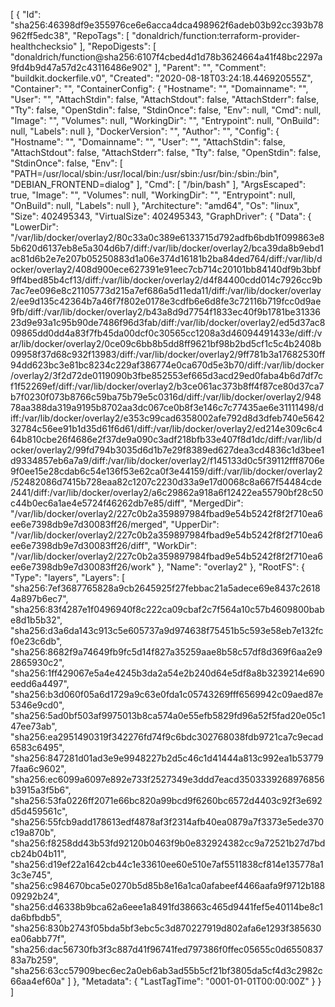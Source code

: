[
  {
    "Id": "sha256:46398df9e355976ce6e6acca4dca498962f6adeb03b92cc393b78962ff5edc38",
    "RepoTags": [
      "donaldrich/function:terraform-provider-healthchecksio"
    ],
    "RepoDigests": [
      "donaldrich/function@sha256:6107f4cbed4d1d78b3624664a41f48bc2297a9fd4b9d47a57d2c43116486e902"
    ],
    "Parent": "",
    "Comment": "buildkit.dockerfile.v0",
    "Created": "2020-08-18T03:24:18.446920555Z",
    "Container": "",
    "ContainerConfig": {
      "Hostname": "",
      "Domainname": "",
      "User": "",
      "AttachStdin": false,
      "AttachStdout": false,
      "AttachStderr": false,
      "Tty": false,
      "OpenStdin": false,
      "StdinOnce": false,
      "Env": null,
      "Cmd": null,
      "Image": "",
      "Volumes": null,
      "WorkingDir": "",
      "Entrypoint": null,
      "OnBuild": null,
      "Labels": null
    },
    "DockerVersion": "",
    "Author": "",
    "Config": {
      "Hostname": "",
      "Domainname": "",
      "User": "",
      "AttachStdin": false,
      "AttachStdout": false,
      "AttachStderr": false,
      "Tty": false,
      "OpenStdin": false,
      "StdinOnce": false,
      "Env": [
        "PATH=/usr/local/sbin:/usr/local/bin:/usr/sbin:/usr/bin:/sbin:/bin",
        "DEBIAN_FRONTEND=dialog"
      ],
      "Cmd": [
        "/bin/bash"
      ],
      "ArgsEscaped": true,
      "Image": "",
      "Volumes": null,
      "WorkingDir": "",
      "Entrypoint": null,
      "OnBuild": null,
      "Labels": null
    },
    "Architecture": "amd64",
    "Os": "linux",
    "Size": 402495343,
    "VirtualSize": 402495343,
    "GraphDriver": {
      "Data": {
        "LowerDir": "/var/lib/docker/overlay2/80c33a0c389e6133715d792adfb6bdb1f099863e85b620d6137eb8e5a304d6b7/diff:/var/lib/docker/overlay2/bca39da8b9ebd1ac81d6b2e7e207b05250883d1a06e374d16181b2ba84ded764/diff:/var/lib/docker/overlay2/408d900ece627391e91eec7cb714c20101bb84140df9b3bbf9ff4bed85b4cf13/diff:/var/lib/docker/overlay2/d4f84400cdd014c7926cc9b7ac7ee096e8c21105773d215a7ef686a5d11eda11/diff:/var/lib/docker/overlay2/ee9d135c42364b7a46f7f802e0178e3cdfb6e6d8fe3c72116b719fcc0d9ae9fb/diff:/var/lib/docker/overlay2/b43a8d9d7754f1833ec40f9b1781be3133623d9e93a1c95b90de7486f96d3fab/diff:/var/lib/docker/overlay2/ed5d37ac809865dd0dd4a83f7fb45da00dcf0c30565cc1208a3d46094491433e/diff:/var/lib/docker/overlay2/0ce09c6bb8b5dd8ff9621bf98b2bd5cf1c5c4b2408b09958f37d68c932f13983/diff:/var/lib/docker/overlay2/9ff781b3a17682530ff94dd623bc3e81bc8234c229af386774e0ca670d5e3b70/diff:/var/lib/docker/overlay2/3f2d72de0119090b3fbe852553ef665d3acd29ed0faba4b6d7df7cf1f52269ef/diff:/var/lib/docker/overlay2/b3ce061ac373b8ff4f87ce80d37ca7b7f0230f073b8766c59ba75b79e5c0316d/diff:/var/lib/docker/overlay2/94878aa388da319a9195b8702aa3dc067ce0b8f3e146c7c77435ae6e31111498/diff:/var/lib/docker/overlay2/e353c99cad6358002afe792d8d3dfeb740e564232784c56ee91b1d35d61f6d61/diff:/var/lib/docker/overlay2/ed214e309c6c464b810cbe26f4686e2f37de9a090c3adf218bfb33e407f8d1dc/diff:/var/lib/docker/overlay2/99fd794b3035d6d1b7e29f8389ed627dea3cd4836c1d3bee1d9334857eb6a7a9/diff:/var/lib/docker/overlay2/f145133d0c5f39112fff8706e9f0ee15e28cdab6c54e136f53e62ca0f3e44159/diff:/var/lib/docker/overlay2/52482086d7415b728eaa82c1207c2230d33a9e17d0068c8a667f54484cde2441/diff:/var/lib/docker/overlay2/a6c29862a918a6f12422ea55790bf28c50c44b0ec6a1ae4e5724f46262db7e85/diff",
        "MergedDir": "/var/lib/docker/overlay2/227c0b2a359897984fbad9e54b5242f8f2f710ea6ee6e7398db9e7d30083ff26/merged",
        "UpperDir": "/var/lib/docker/overlay2/227c0b2a359897984fbad9e54b5242f8f2f710ea6ee6e7398db9e7d30083ff26/diff",
        "WorkDir": "/var/lib/docker/overlay2/227c0b2a359897984fbad9e54b5242f8f2f710ea6ee6e7398db9e7d30083ff26/work"
      },
      "Name": "overlay2"
    },
    "RootFS": {
      "Type": "layers",
      "Layers": [
        "sha256:7ef3687765828a9cb2645925f27febbac21a5adece69e8437c26184a897b6ec7",
        "sha256:83f4287e1f0496940f8c222ca09cbaf2c7f564a10c57b4609800babe8d1b5b32",
        "sha256:d3a6da143c913c5e605737a9d974638f75451b5c593e58eb7e132fcf0e23c6db",
        "sha256:8682f9a74649fb9fc5d14f827a35259aae8b58c57df8d369f6aa2e92865930c2",
        "sha256:1ff429067e5a4e4245b3da2a54e2b240d64e5df8a8b3239214e690eedd6a4497",
        "sha256:b3d060f05a6d1729a9c63e0fda1c05743269fff6569942c09aed87e5346e9cd0",
        "sha256:5ad0bf503af9975013b8ca574a0e55efb5829fd96a52f5fad20e05c147ee73ab",
        "sha256:ea2951490319f342276fd74f9c6bdc302768038fdb9721ca7c9ecad6583c6495",
        "sha256:847281d01ad3e9e9948227b2d5c46c1d41444a813c992ea1b537797faa6c9602",
        "sha256:ec6099a6097e892e733f2527349e3ddd7eacd3503339268976856b3915a3f5b6",
        "sha256:53fa0226ff2071e66bc820a99bcd9f6260bc6572d4403c92f3e692d5d459561c",
        "sha256:55fcb9add178613edf4878af3f2314afb40ea0879a7f3373e5ede370c19a870b",
        "sha256:f8258dd43b53fd92120b0463f9b0e832924382cc9a72521b27d7bdcb24b04b11",
        "sha256:d19ef22a1642cb44c1e33610ee60e510e7af5511838cf814e135778a13c3e745",
        "sha256:c984670bca5e0270b5d85b8e16a1ca0afabeef4466aafa9f9712b18809292b24",
        "sha256:d46338b9bca62a6eee1a8491fd38663c465d9441fef5e40114be8c1da6bfbdb5",
        "sha256:830b2743f05bda5bf3ebc5c3d870227919d802afa6e1293f385630ea06abb77f",
        "sha256:dac56730fb3f3c887d41f96741fed797386f0ffec05655c0d655083783a7b259",
        "sha256:63cc57909bec6ec2a0eb6ab3ad55b5cf21bf3805da5cf4d3c2982c66aa4ef60a"
      ]
    },
    "Metadata": {
      "LastTagTime": "0001-01-01T00:00:00Z"
    }
  }
]
